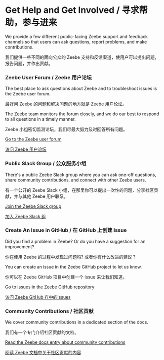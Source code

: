 # Get Help and Get Involved / 寻求帮助，参与进来

We provide a few different public-facing Zeebe support and feedback channels so that users can ask questions, report problems, and make contributions.

我们提供一些不同的面向公众的 Zeebe 支持和反馈渠道，使用户可以提出问题，报告问题，并作出贡献。

### Zeebe User Forum / Zeebe 用户论坛

The best place to ask questions about Zeebe and to troubleshoot issues is the Zeebe user forum.

最好问 Zeebe 的问题和解决问题的地方就是 Zeebe 用户论坛。

The Zeebe team monitors the forum closely, and we do our best to respond to all questions in a timely manner.  

Zeebe 小组密切监测论坛，我们尽最大努力及时回答所有问题。

[Go to the Zeebe user forum](https://forum.zeebe.io)

[访问 Zeebe 用户论坛](https://forum.zeebe.io)

### Public Slack Group / 公众服务小组

There's a public Zeebe Slack group where you can ask one-off questions, share community contributions, and connect with other Zeebe users.

有一个公开的 Zeebe Slack 小组，在那里你可以提出一次性的问题，分享社区贡献，并与其他 Zeebe 用户联系。

[Join the Zeebe Slack group](https://zeebe-slack-invite.herokuapp.com/)

[加入 Zeebe Slack 组](https://zeebe-slack-invite.herokuapp.com/)

### Create An Issue in GitHub / 在 GitHub 上创建 Issue

Did you find a problem in Zeebe? Or do you have a suggestion for an improvement?

你在使用 Zeebe 的过程中发现过问题吗? 或者你有什么改进的建议？

You can create an issue in the Zeebe GitHub project to let us know.

你可以在 Zeebe GitHub 项目中创建一个 Issue 来让我们知道。

[Go to Issues in the Zeebe GitHub repository](https://github.com/zeebe-io/zeebe/issues)

[访问 Zeebe GitHub 存中的Issues](https://github.com/zeebe-io/zeebe/issues)

### Community Contributions / 社区贡献

We cover community contributions in a dedicated section of the docs.

我们有一个专门介绍社区贡献的文档。

[Read the Zeebe docs entry about community contributions](/introduction/community-contributions.html)

[阅读 Zeebe 文档中关于社区贡献的内容](/introduction/community-contributions.html)
